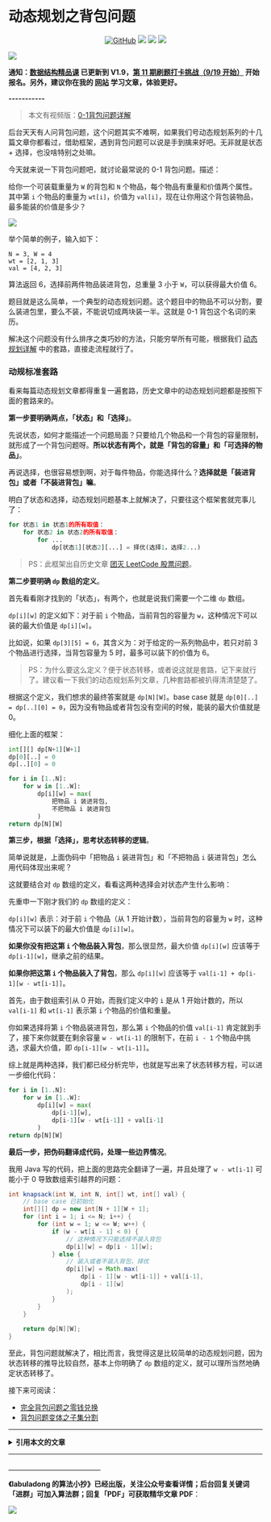 # 动态规划之背包问题

<p align='center'>
<a href="https://github.com/labuladong/fucking-algorithm" target="view_window"><img alt="GitHub" src="https://img.shields.io/github/stars/labuladong/fucking-algorithm?label=Stars&style=flat-square&logo=GitHub"></a>
<a href="https://appktavsiei5995.pc.xiaoe-tech.com/index" target="_blank"><img class="my_header_icon" src="https://img.shields.io/static/v1?label=精品课程&message=查看&color=pink&style=flat"></a>
<a href="https://www.zhihu.com/people/labuladong"><img src="https://img.shields.io/badge/%E7%9F%A5%E4%B9%8E-@labuladong-000000.svg?style=flat-square&logo=Zhihu"></a>
<a href="https://space.bilibili.com/14089380"><img src="https://img.shields.io/badge/B站-@labuladong-000000.svg?style=flat-square&logo=Bilibili"></a>
</p>

![](https://labuladong.github.io/algo/images/souyisou1.png)

**通知：[数据结构精品课](https://aep.h5.xeknow.com/s/1XJHEO) 已更新到 V1.9，[第 11 期刷题打卡挑战（9/19 开始）](https://mp.weixin.qq.com/s/eUG2OOzY3k_ZTz-CFvtv5Q) 开始报名。另外，建议你在我的 [网站](https://labuladong.github.io/algo/) 学习文章，体验更好。**



**-----------**

> 本文有视频版：[0-1背包问题详解](https://www.bilibili.com/video/BV15B4y1P7X7/)

后台天天有人问背包问题，这个问题其实不难啊，如果我们号动态规划系列的十几篇文章你都看过，借助框架，遇到背包问题可以说是手到擒来好吧。无非就是状态 + 选择，也没啥特别之处嘛。

今天就来说一下背包问题吧，就讨论最常说的 0-1 背包问题。描述：

给你一个可装载重量为 `W` 的背包和 `N` 个物品，每个物品有重量和价值两个属性。其中第 `i` 个物品的重量为 `wt[i]`，价值为 `val[i]`，现在让你用这个背包装物品，最多能装的价值是多少？

![](https://labuladong.github.io/algo/images/knapsack/1.png)

举个简单的例子，输入如下：

```
N = 3, W = 4
wt = [2, 1, 3]
val = [4, 2, 3]
```

算法返回 6，选择前两件物品装进背包，总重量 3 小于 `W`，可以获得最大价值 6。

题目就是这么简单，一个典型的动态规划问题。这个题目中的物品不可以分割，要么装进包里，要么不装，不能说切成两块装一半。这就是 0-1 背包这个名词的来历。

解决这个问题没有什么排序之类巧妙的方法，只能穷举所有可能，根据我们 [动态规划详解](https://labuladong.github.io/article/fname.html?fname=动态规划详解进阶) 中的套路，直接走流程就行了。

### 动规标准套路

看来每篇动态规划文章都得重复一遍套路，历史文章中的动态规划问题都是按照下面的套路来的。

**第一步要明确两点，「状态」和「选择」**。

先说状态，如何才能描述一个问题局面？只要给几个物品和一个背包的容量限制，就形成了一个背包问题呀。**所以状态有两个，就是「背包的容量」和「可选择的物品」**。

再说选择，也很容易想到啊，对于每件物品，你能选择什么？**选择就是「装进背包」或者「不装进背包」嘛**。

明白了状态和选择，动态规划问题基本上就解决了，只要往这个框架套就完事儿了：

```python
for 状态1 in 状态1的所有取值：
    for 状态2 in 状态2的所有取值：
        for ...
            dp[状态1][状态2][...] = 择优(选择1，选择2...)
```

> PS：此框架出自历史文章 [团灭 LeetCode 股票问题](https://labuladong.github.io/article/fname.html?fname=团灭股票问题)。

**第二步要明确 `dp` 数组的定义**。

首先看看刚才找到的「状态」，有两个，也就是说我们需要一个二维 `dp` 数组。

`dp[i][w]` 的定义如下：对于前 `i` 个物品，当前背包的容量为 `w`，这种情况下可以装的最大价值是 `dp[i][w]`。

比如说，如果 `dp[3][5] = 6`，其含义为：对于给定的一系列物品中，若只对前 3 个物品进行选择，当背包容量为 5 时，最多可以装下的价值为 6。

> PS：为什么要这么定义？便于状态转移，或者说这就是套路，记下来就行了。建议看一下我们的动态规划系列文章，几种套路都被扒得清清楚楚了。

根据这个定义，我们想求的最终答案就是 `dp[N][W]`。base case 就是 `dp[0][..] = dp[..][0] = 0`，因为没有物品或者背包没有空间的时候，能装的最大价值就是 0。

细化上面的框架：

```python
int[][] dp[N+1][W+1]
dp[0][..] = 0
dp[..][0] = 0

for i in [1..N]:
    for w in [1..W]:
        dp[i][w] = max(
            把物品 i 装进背包,
            不把物品 i 装进背包
        )
return dp[N][W]
```

**第三步，根据「选择」，思考状态转移的逻辑**。

简单说就是，上面伪码中「把物品 `i` 装进背包」和「不把物品 `i` 装进背包」怎么用代码体现出来呢？

这就要结合对 `dp` 数组的定义，看看这两种选择会对状态产生什么影响：

先重申一下刚才我们的 `dp` 数组的定义：

`dp[i][w]` 表示：对于前 `i` 个物品（从 1 开始计数），当前背包的容量为 `w` 时，这种情况下可以装下的最大价值是 `dp[i][w]`。

**如果你没有把这第 `i` 个物品装入背包**，那么很显然，最大价值 `dp[i][w]` 应该等于 `dp[i-1][w]`，继承之前的结果。

**如果你把这第 `i` 个物品装入了背包**，那么 `dp[i][w]` 应该等于 `val[i-1] + dp[i-1][w - wt[i-1]]`。

首先，由于数组索引从 0 开始，而我们定义中的 `i` 是从 1 开始计数的，所以 `val[i-1]` 和 `wt[i-1]` 表示第 `i` 个物品的价值和重量。

你如果选择将第 `i` 个物品装进背包，那么第 `i` 个物品的价值 `val[i-1]` 肯定就到手了，接下来你就要在剩余容量 `w - wt[i-1]` 的限制下，在前 `i - 1` 个物品中挑选，求最大价值，即 `dp[i-1][w - wt[i-1]]`。

综上就是两种选择，我们都已经分析完毕，也就是写出来了状态转移方程，可以进一步细化代码：

```python
for i in [1..N]:
    for w in [1..W]:
        dp[i][w] = max(
            dp[i-1][w],
            dp[i-1][w - wt[i-1]] + val[i-1]
        )
return dp[N][W]
```

**最后一步，把伪码翻译成代码，处理一些边界情况**。

我用 Java 写的代码，把上面的思路完全翻译了一遍，并且处理了 `w - wt[i-1]` 可能小于 0 导致数组索引越界的问题：

```java
int knapsack(int W, int N, int[] wt, int[] val) {
    // base case 已初始化
    int[][] dp = new int[N + 1][W + 1];
    for (int i = 1; i <= N; i++) {
        for (int w = 1; w <= W; w++) {
            if (w - wt[i - 1] < 0) {
                // 这种情况下只能选择不装入背包
                dp[i][w] = dp[i - 1][w];
            } else {
                // 装入或者不装入背包，择优
                dp[i][w] = Math.max(
                    dp[i - 1][w - wt[i-1]] + val[i-1], 
                    dp[i - 1][w]
                );
            }
        }
    }
    
    return dp[N][W];
}
```

至此，背包问题就解决了，相比而言，我觉得这是比较简单的动态规划问题，因为状态转移的推导比较自然，基本上你明确了 `dp` 数组的定义，就可以理所当然地确定状态转移了。

接下来可阅读：

* [完全背包问题之零钱兑换](https://labuladong.github.io/article/fname.html?fname=背包零钱)
* [背包问题变体之子集分割](https://labuladong.github.io/article/fname.html?fname=背包子集)



<hr>
<details>
<summary><strong>引用本文的文章</strong></summary>

 - [扫描线技巧：安排会议室](https://labuladong.github.io/article/fname.html?fname=安排会议室)
 - [经典动态规划：子集背包问题](https://labuladong.github.io/article/fname.html?fname=背包子集)
 - [经典动态规划：完全背包问题](https://labuladong.github.io/article/fname.html?fname=背包零钱)
 - [经典回溯算法：集合划分问题](https://labuladong.github.io/article/fname.html?fname=集合划分)

</details><hr>





**＿＿＿＿＿＿＿＿＿＿＿＿＿**

**《labuladong 的算法小抄》已经出版，关注公众号查看详情；后台回复关键词「进群」可加入算法群；回复「PDF」可获取精华文章 PDF**：

![](https://labuladong.github.io/algo/images/souyisou2.png)
